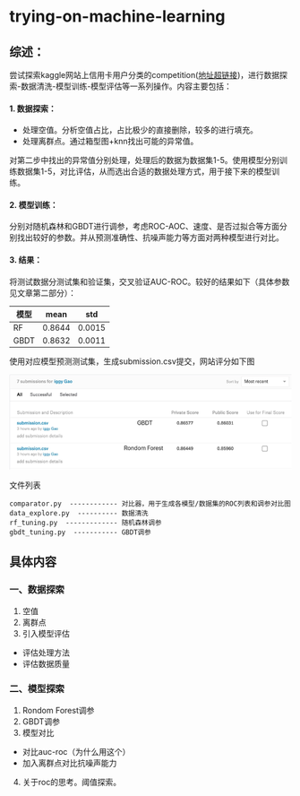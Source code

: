 # trying-on-machine-learning

## 综述：
尝试探索kaggle网站上信用卡用户分类的competition([地址超链接](https://www.kaggle.com/c/GiveMeSomeCredit/overview))，进行数据探索-数据清洗-模型训练-模型评估等一系列操作。内容主要包括：


#### 1. 数据探索：
- 处理空值。分析空值占比，占比极少的直接删除，较多的进行填充。
- 处理离群点。通过箱型图+knn找出可能的异常值。

对第二步中找出的异常值分别处理，处理后的数据为数据集1-5。使用模型分别训练数据集1-5，对比评估，从而选出合适的数据处理方式，用于接下来的模型训练。

#### 2. 模型训练：
分别对随机森林和GBDT进行调参，考虑ROC-AOC、速度、是否过拟合等方面分别找出较好的参数。并从预测准确性、抗噪声能力等方面对两种模型进行对比。

#### 3. 结果：
将测试数据分测试集和验证集，交叉验证AUC-ROC。较好的结果如下（具体参数见文章第二部分）：

| 模型 | mean | std|
| ------ | ------ | ------ |
| RF | 0.8644 | 0.0015 |
| GBDT | 0.8632 | 0.0011 |

使用对应模型预测测试集，生成submission.csv提交，网站评分如下图

![avatar](https://github.com/IggyGao/trying-on-machine-learning/blob/master/pictures/my_score.png?raw=true)


文件列表

    comparator.py  ------------ 对比器，用于生成各模型/数据集的ROC列表和调参对比图
    data_explore.py  ---------- 数据清洗
    rf_tuning.py  ------------- 随机森林调参 
    gbdt_tuning.py  ----------- GBDT调参  
   

## 具体内容

### 一、数据探索
1. 空值
2. 离群点
3. 引入模型评估
- 评估处理方法
- 评估数据质量

### 二、模型探索
1. Rondom Forest调参 
2. GBDT调参
3. 模型对比

- 对比auc-roc（为什么用这个）
- 加入离群点对比抗噪声能力

4. 关于roc的思考。阈值探索。

